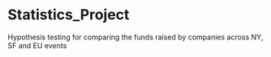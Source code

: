 # Statistics_Project
Hypothesis testing for  comparing the funds raised by companies across NY, SF and EU events
